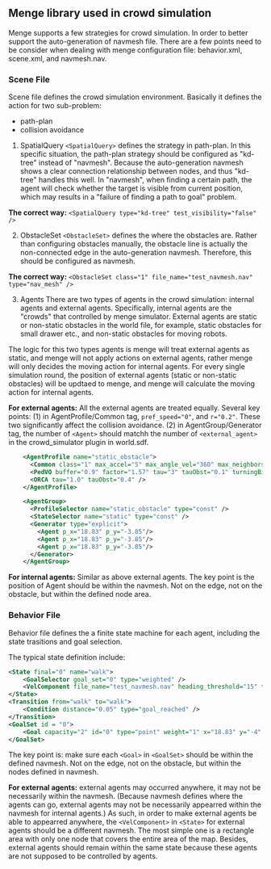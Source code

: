 ## Menge library used in crowd simulation

Menge supports a few strategies for crowd simulation. In order to better support the auto-generation of navmesh file. There are a few points need to be consider when dealing with menge configuration file: behavior.xml, scene.xml, and navmesh.nav.

### Scene File
Scene file defines the crowd simulation environment. Basically it defines the action for two sub-problem:
* path-plan
* collision avoidance

1. SpatialQuery
`<SpatialQuery>` defines the strategy in path-plan. In this specific situation, the path-plan strategy should be configured as "kd-tree" instead of "navmesh". Because the auto-generation navmesh shows a clear connection relationship between nodes, and thus "kd-tree" handles this well. In "navmesh", when finding a certain path, the agent will check whether the target is visible from current position, which may results in a "failure of finding a path to goal" problem.

**The correct way:**
`<SpatialQuery type="kd-tree" test_visibility="false" />`

2. ObstacleSet
`<ObstacleSet>` defines the where the obstacles are. Rather than configuring obstacles manually, the obstacle line is actually the non-connected edge in the auto-generation navmesh. Therefore, this should be configured as navmesh.

**The correct way:**
`<ObstacleSet class="1" file_name="test_navmesh.nav" type="nav_mesh" />`

3. Agents
There are two types of agents in the crowd simulation: internal agents and external agents. Specifically, internal agents are the "crowds" that controlled by menge simulator. External agents are static or non-static obstacles in the world file, for example, static obstacles for small drawer etc., and non-static obstacles for moving robots. 

The logic for this two types agents is menge will treat external agents as static, and menge will not apply actions on external agents, rather menge will only decides the moving action for internal agents. For every single simulation round, the position of external agents (static or non-static obstacles) will be updtaed to menge, and menge will calculate the moving action for internal agents.

**For external agents:**
All the external agents are treated equally. Several key points:
(1) in AgentProfile/Common tag, `pref_speed="0"`, and `r="0.2"`. These two significantly affect the collision avoidance.
(2) in AgentGroup/Generator tag, the number of `<Agent>` should matchh the number of `<external_agent>` in the crowd_simulator plugin in world.sdf.
```xml
    <AgentProfile name="static_obstacle">
      <Common class="1" max_accel="5" max_angle_vel="360" max_neighbors="10" max_speed="2" neighbor_dist="5" obstacleSet="1" pref_speed="0" r="0.2" />
      <PedVO buffer="0.9" factor="1.57" tau="3" tauObst="0.1" turningBias="1.0" />
      <ORCA tau="1.0" tauObst="0.4" />
    </AgentProfile>

    <AgentGroup>
      <ProfileSelector name="static_obstacle" type="const" />
      <StateSelector name="static" type="const" />
      <Generator type="explicit">
        <Agent p_x="18.83" p_y="-3.85"/>
        <Agent p_x="18.83" p_y="-3.85"/>
        <Agent p_x="18.83" p_y="-3.85"/>
      </Generator>
    </AgentGroup>
```

**For internal agents:**
Similar as above external agents. The key point is the position of Agent should be within the navmesh. Not on the edge, not on the obstacle, but within the defined node area.

### Behavior File
Behavior file defines the a finite state machine for each agent, including the state trasitions and goal selection.

The typical state definition include:
```xml
<State final="0" name="walk">
    <GoalSelector goal_set="0" type="weighted" />
    <VelComponent file_name="test_navmesh.nav" heading_threshold="15" type="nav_mesh" />
</State>
<Transition from="walk" to="walk">
    <Condition distance="0.05" type="goal_reached" />
</Transition>
<GoalSet id = "0">
    <Goal capacity="2" id="0" type="point" weight="1" x="18.83" y="-4" />
</GoalSet>
```

The key point is: make sure each `<Goal>` in `<GoalSet>` should be within the defined navmesh. Not on the edge, not on the obstacle, but within the nodes defined in navmesh.

**For external agents:** external agents may occurred anywhere, it may not be necessarily within the navmesh. (Because navmesh defines where the agents can go, external agents may not be necessarily appearred within the navmesh for internal agents.) As such, in order to make external agents be able to appearred anywhere, the `<VelComponent>` in `<State>` for external agents should be a different navmesh. The most simple one is a rectangle area with only one node that covers the entire area of the map. 
Besides, external agents should remain within the same state because these agents are not supposed to be controlled by agents.
